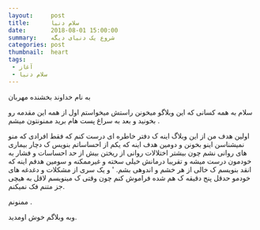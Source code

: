```yaml
---
layout:     post
title:      سلام دنیا
date:       2018-08-01 15:00:00
summary:    شروع یک دنیای دیگه
categories: post
thumbnail:  heart
tags:
 - آغاز
 - سلام دنیا
---
```

به نام خداوند بخشنده مهربان

سلام به همه کسانی که این وبلاگو میخونن راستش میخواستم اول از همه این مقدمه رو بخونید و بعد به سراغ پست هام برید ممنونتون میشم .

اولین هدف من از این وبلاگ اینه ک دفتر خاطره ای درست کنم که  فقط افرادی که منو نمیشناسن اینو بخونن و دومین هدف اینه که یکم از احساساتم بنویس ک دچار  بیماری های روانی نشم چون بیشتر اختلالات روانی از ریختن بیش از حد احساسات و فشار به خودمون درست میشه و تقریبا درمانش خیلی سخته و غیرممکنه و سومین هدفم اینه که انقد بنویسم ک خالی از هر خشم و اندوهی بشم.
'
و یک سری از مشکلات و دغدغه های خودمو حدقل پنج دقیقه ک هم شده فراموش کنم چون وقتی ک مینویسم لاقل به هیچی جز متنم فک نمیکنم. 

ممنونم .

وبه وبلاگم خوش اومدید.
